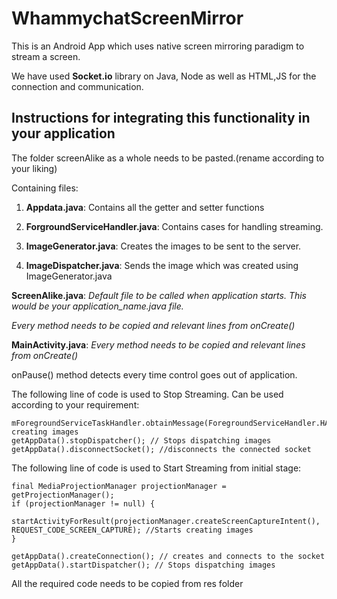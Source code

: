 # WhammychatScreenMirror
This is an Android App which uses native screen mirroring paradigm to stream a screen. 

We have used **Socket.io** library on Java, Node as well as HTML,JS for the connection and communication.

## Instructions for integrating this functionality in your application
The folder screenAlike as a whole needs to be pasted.(rename according to your liking)

Containing files:

1. **Appdata.java**: Contains all the getter and setter functions

2. **ForgroundServiceHandler.java**: Contains cases for handling streaming.

3. **ImageGenerator.java**: Creates the images to be sent to the server.

4. **ImageDispatcher.java**: Sends the image which was created using ImageGenerator.java



**ScreenAlike.java**:  *Default file to be called when application starts. This would be your application_name.java file.*

*Every method needs to be copied and relevant lines from onCreate()*

**MainActivity.java**:  *Every method needs to be copied and relevant lines from onCreate()*

onPause() method detects every time control goes out of application.

The following line of code is used to Stop Streaming. Can be used according to your requirement:
```
mForegroundServiceTaskHandler.obtainMessage(ForegroundServiceHandler.HANDLER_STOP_STREAMING).sendToTarget()//Stops creating images
getAppData().stopDispatcher(); // Stops dispatching images
getAppData().disconnectSocket(); //disconnects the connected socket
```

The following line of code is used to Start Streaming from initial stage:
```
final MediaProjectionManager projectionManager = getProjectionManager();
if (projectionManager != null) {
	startActivityForResult(projectionManager.createScreenCaptureIntent(), REQUEST_CODE_SCREEN_CAPTURE); //Starts creating images
}
```

```
getAppData().createConnection(); // creates and connects to the socket
getAppData().startDispatcher(); // Stops dispatching images
```

All the required code needs to be copied from res folder

